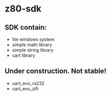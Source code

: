 # z80-sdk

## SDK contain:

- lite windows system
- simple math library
- simple string library
- uart library

## Under construction. Not stable!
- uart_evo_rs232
- uart_evo_zifi
